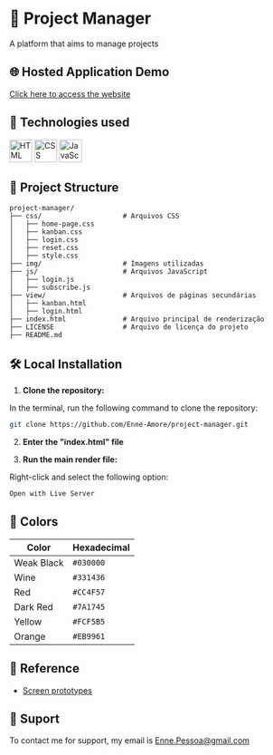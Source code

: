# 📌 Project Manager
 A platform that aims to manage projects


## 🌐 Hosted Application Demo

 [Click here to access the website](https://enne-amore.github.io/project-manager/)


## 🚀 Technologies used

 <p align="left">
   <img src="https://cdn.jsdelivr.net/gh/devicons/devicon/icons/html5/html5-original.svg" title="HTML" alt="HTML" width="40" height="40"/>
   <img src="https://upload.wikimedia.org/wikipedia/commons/thumb/a/ab/Official_CSS_Logo.svg/2048px-Official_CSS_Logo.svg.png" title="CSS" alt="CSS" width="40" height="40"/>
   <img src="https://cdn.jsdelivr.net/gh/devicons/devicon/icons/javascript/javascript-original.svg" title="JavaScript" alt="JavaScript" width="40" height="40"/>
 </p>


## 📂 Project Structure

 ```plaintext
 project-manager/
 ├── css/                    # Arquivos CSS
 │   ├── home-page.css 
 │   ├── kanban.css 
 │   ├── login.css  
 │   ├── reset.css       
 │   ├── style.css
 ├── img/                    # Imagens utilizadas 
 ├── js/                     # Arquivos JavaScript 
 │   ├── login.js 
 │   ├── subscribe.js 
 ├── view/                   # Arquivos de páginas secundárias 
 │   ├── kanban.html 
 │   ├── login.html 
 ├── index.html              # Arquivo principal de renderização
 ├── LICENSE                 # Arquivo de licença do projeto
 ├── README.md
 ```


## 🛠️ Local Installation

 1. **Clone the repository:**
 
 In the terminal, run the following command to clone the repository:
 
 ```bash
 git clone https://github.com/Enne-Amore/project-manager.git
 ```
 
 2. **Enter the "index.html" file**
 
 3. **Run the main render file:**
 
 Right-click and select the following option:
 
 ```bash
 Open with Live Server
 ```


## 🌈 Colors

 | Color      | Hexadecimal |
 | ---------- | ----------- |
 | Weak Black | `#030000`   |
 | Wine       | `#331436`   |
 | Red        | `#CC4F57`   |
 | Dark Red   | `#7A1745`   |
 | Yellow     | `#FCF5B5`   |
 | Orange     | `#EB9961`   |


## 🌟 Reference

 - [Screen prototypes](https://www.figma.com/design/gut0f54yTpBwIh1kla9j8y/Challenge-1-SC-(Copy)?node-id=0-1&t=tllTERKyeQqwSnoN-1)


## 🔧 Suport
 To contact me for support, my email is [Enne.Pessoa@gmail.com](mailto:Enne.Pessoa@gmail.com)

